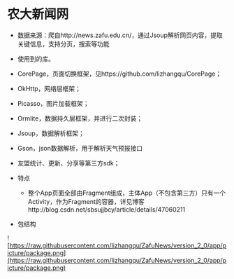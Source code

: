 农大新闻网
==========

 - 数据来源：爬自http://news.zafu.edu.cn/，通过Jsoup解析网页内容，提取关键信息，支持分页，搜索等功能

 - 使用到的库。
  - CorePage，页面切换框架，见https://github.com/lizhangqu/CorePage；
  - OkHttp，网络层框架；
  - Picasso，图片加载框架；
  - Ormlite，数据持久层框架，并进行二次封装；
  - Jsoup，数据解析框架；
  - Gson，json数据解析，用于解析天气预报接口
  - 友盟统计、更新、分享等第三方sdk；


 - 特点

   - 整个App页面全部由Fragment组成，主体App（不包含第三方）只有一个Activity，作为Fragment的容器，详见博客http://blog.csdn.net/sbsujjbcy/article/details/47060211

 - 包结构

  ![https://raw.githubusercontent.com/lizhangqu/ZafuNews/version_2_0/app/picture/package.png](https://raw.githubusercontent.com/lizhangqu/ZafuNews/version_2_0/app/picture/package.png)
 
